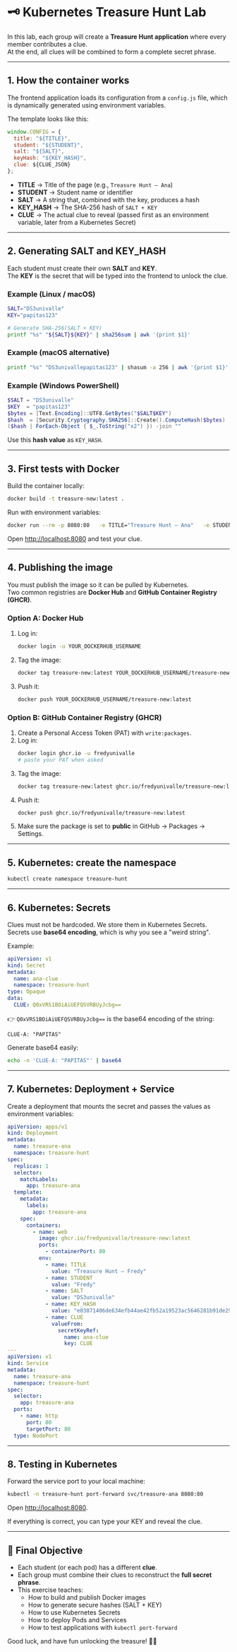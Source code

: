 # 🗝️ Kubernetes Treasure Hunt Lab

In this lab, each group will create a **Treasure Hunt application** where every member contributes a clue.  
At the end, all clues will be combined to form a complete secret phrase.

---

## 1. How the container works

The frontend application loads its configuration from a `config.js` file, which is dynamically generated using environment variables.

The template looks like this:

```javascript
window.CONFIG = {
  title: "${TITLE}",
  student: "${STUDENT}",
  salt: "${SALT}",
  keyHash: "${KEY_HASH}",
  clue: ${CLUE_JSON}
};
```

- **TITLE** → Title of the page (e.g., `Treasure Hunt — Ana`)
- **STUDENT** → Student name or identifier
- **SALT** → A string that, combined with the key, produces a hash
- **KEY_HASH** → The SHA-256 hash of `SALT + KEY`
- **CLUE** → The actual clue to reveal (passed first as an environment variable, later from a Kubernetes Secret)

---

## 2. Generating SALT and KEY_HASH

Each student must create their own **SALT** and **KEY**.  
The **KEY** is the secret that will be typed into the frontend to unlock the clue.

### Example (Linux / macOS)

```bash
SALT="DS3univalle"
KEY="papitas123"

# Generate SHA-256(SALT + KEY)
printf "%s" "${SALT}${KEY}" | sha256sum | awk '{print $1}'
```

### Example (macOS alternative)

```bash
printf "%s" "DS3univallepapitas123" | shasum -a 256 | awk '{print $1}'
```

### Example (Windows PowerShell)

```powershell
$SALT = "DS3univalle"
$KEY  = "papitas123"
$bytes = [Text.Encoding]::UTF8.GetBytes("$SALT$KEY")
$hash  = [Security.Cryptography.SHA256]::Create().ComputeHash($bytes)
($hash | ForEach-Object { $_.ToString("x2") }) -join ""
```

Use this **hash value** as `KEY_HASH`.

---

## 3. First tests with Docker

Build the container locally:

```bash
docker build -t treasure-new:latest .
```

Run with environment variables:

```bash
docker run --rm -p 8080:80   -e TITLE="Treasure Hunt — Ana"   -e STUDENT="ana"   -e SALT="DS3univalle"   -e KEY_HASH="PUT_YOUR_GENERATED_HASH_HERE"   -e CLUE=$'CLUE-A: "DEPLOYMENT"\nTip: Team up and combine all clues.'   treasure-new:latest
```

Open [http://localhost:8080](http://localhost:8080) and test your clue.

---

## 4. Publishing the image

You must publish the image so it can be pulled by Kubernetes.  
Two common registries are **Docker Hub** and **GitHub Container Registry (GHCR)**.

### Option A: Docker Hub
1. Log in:
   ```bash
   docker login -u YOUR_DOCKERHUB_USERNAME
   ```
2. Tag the image:
   ```bash
   docker tag treasure-new:latest YOUR_DOCKERHUB_USERNAME/treasure-new:latest
   ```
3. Push it:
   ```bash
   docker push YOUR_DOCKERHUB_USERNAME/treasure-new:latest
   ```

### Option B: GitHub Container Registry (GHCR)
1. Create a Personal Access Token (PAT) with `write:packages`.
2. Log in:
   ```bash
   docker login ghcr.io -u fredyunivalle
   # paste your PAT when asked
   ```
3. Tag the image:
   ```bash
   docker tag treasure-new:latest ghcr.io/fredyunivalle/treasure-new:latest
   ```
4. Push it:
   ```bash
   docker push ghcr.io/fredyunivalle/treasure-new:latest
   ```
5. Make sure the package is set to **public** in GitHub → Packages → Settings.

---

## 5. Kubernetes: create the namespace

```bash
kubectl create namespace treasure-hunt
```

---

## 6. Kubernetes: Secrets

Clues must not be hardcoded. We store them in Kubernetes Secrets.  
Secrets use **base64 encoding**, which is why you see a "weird string".

Example:

```yaml
apiVersion: v1
kind: Secret
metadata:
  name: ana-clue
  namespace: treasure-hunt
type: Opaque
data:
  CLUE: Q0xVRS1BOiAiUEFQSVRBUyJcbg==
```

👉 `Q0xVRS1BOiAiUEFQSVRBUyJcbg==` is the base64 encoding of the string:

```
CLUE-A: "PAPITAS"
```

Generate base64 easily:

```bash
echo -n 'CLUE-A: "PAPITAS"' | base64
```

---

## 7. Kubernetes: Deployment + Service

Create a deployment that mounts the secret and passes the values as environment variables:

```yaml
apiVersion: apps/v1
kind: Deployment
metadata:
  name: treasure-ana
  namespace: treasure-hunt
spec:
  replicas: 1
  selector:
    matchLabels:
      app: treasure-ana
  template:
    metadata:
      labels:
        app: treasure-ana
    spec:
      containers:
        - name: web
          image: ghcr.io/fredyunivalle/treasure-new:latest
          ports:
            - containerPort: 80
          env:
            - name: TITLE
              value: "Treasure Hunt — Fredy"
            - name: STUDENT
              value: "Fredy"
            - name: SALT
              value: "DS3univalle"
            - name: KEY_HASH
              value: "e03071406de634efb44ae42fb52a19523ac5646281b91de291133e2c37106da0"
            - name: CLUE
              valueFrom:
                secretKeyRef:
                  name: ana-clue
                  key: CLUE
---
apiVersion: v1
kind: Service
metadata:
  name: treasure-ana
  namespace: treasure-hunt
spec:
  selector:
    app: treasure-ana
  ports:
    - name: http
      port: 80
      targetPort: 80
  type: NodePort
```

---

## 8. Testing in Kubernetes

Forward the service port to your local machine:

```bash
kubectl -n treasure-hunt port-forward svc/treasure-ana 8080:80
```

Open [http://localhost:8080](http://localhost:8080).

If everything is correct, you can type your KEY and reveal the clue.

---

## 🎯 Final Objective

- Each student (or each pod) has a different **clue**.  
- Each group must combine their clues to reconstruct the **full secret phrase**.  
- This exercise teaches:
  - How to build and publish Docker images  
  - How to generate secure hashes (SALT + KEY)  
  - How to use Kubernetes Secrets  
  - How to deploy Pods and Services  
  - How to test applications with `kubectl port-forward`

Good luck, and have fun unlocking the treasure! 🏴‍☠️